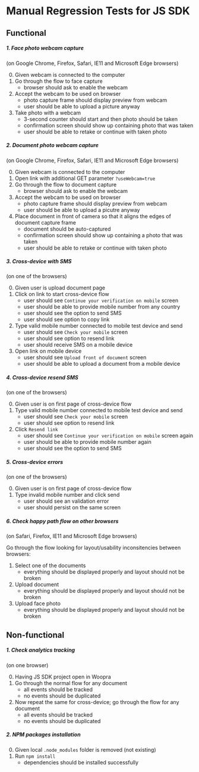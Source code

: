 # Manual Regression Tests for JS SDK

## Functional

##### 1. Face photo webcam capture
(on Google Chrome, Firefox, Safari, IE11 and Microsoft Edge browsers)

0. Given webcam is connected to the computer
1. Go through the flow to face capture
    - browser should ask to enable the webcam
2. Accept the webcam to be used on browser
    - photo capture frame should display preview from webcam
    - user should be able to upload a picture anyway
3. Take photo with a webcam
    - 3-second counter should start and then photo should be taken
    - confirmation screen should show up containing photo that was taken
    - user should be able to retake or continue with taken photo

##### 2. Document photo webcam capture
(on Google Chrome, Firefox, Safari, IE11 and Microsoft Edge browsers)

0. Given webcam is connected to the computer
1. Open link with additional GET parameter `?useWebcam=true`
2. Go through the flow to document capture
    - browser should ask to enable the webcam
3. Accept the webcam to be used on browser
    - photo capture frame should display preview from webcam
    - user should be able to upload a picutre anyway
4. Place document in front of camera so that it aligns the edges of document capture frame
    - document should be auto-captured
    - confirmation screen should show up containing a photo that was taken
    - user should be able to retake or continue with taken photo

##### 3. Cross-device with SMS
(on one of the browsers)

0. Given user is upload document page
1. Click on link to start cross-device flow
    - user should see `Continue your verification on mobile` screen
    - user should be able to provide mobile number from any country
    - user should see the option to send SMS
    - user should see option to copy link
2. Type valid mobile number connected to mobile test device and send
    - user should see `Check your mobile` screen
    - user should see option to resend link
    - user should receive SMS on a mobile device
3. Open link on mobile device
    - user should see `Upload front of document` screen
    - user should be able to upload a document from a mobile device

##### 4. Cross-device resend SMS
(on one of the browsers)

0. Given user is on first page of cross-device flow
1. Type valid mobile number connected to mobile test device and send
    - user should see `Check your mobile` screen
    - user should see option to resend link
2. Click `Resend link`
    - user should see `Continue your verification on mobile` screen again
    - user should be able to provide mobile number again
    - user should see the option to send SMS

##### 5. Cross-device errors
(on one of the browsers)

0. Given user is on first page of cross-device flow
1. Type invalid mobile number and click send
    - user should see an validation error
    - user should persist on the same screen

##### 6. Check happy path flow on other browsers
(on Safari, Firefox, IE11 and Microsoft Edge browsers)

Go through the flow looking for layout/usability inconsitencies between browsers:
1. Select one of the documents
    - everything should be displayed properly and layout should not be broken
2. Upload document
    - everything should be displayed properly and layout should not be broken
3. Upload face photo
    - everything should be displayed properly and layout should not be broken

## Non-functional

##### 1. Check analytics tracking
(on one browser)

0. Having JS SDK project open in Woopra
1. Go through the normal flow for any document
    - all events should be tracked
    - no events should be duplicated
2. Now repeat the same for cross-device; go through the flow for any document
    - all events should be tracked
    - no events should be duplicated

##### 2. NPM packages installation

0. Given local `.node_modules` folder is removed (not existing)
1. Run `npm install`
    - dependencies should be installed successfully
